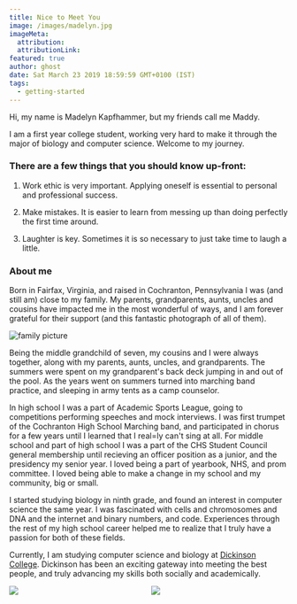 ```yaml
---
title: Nice to Meet You  
image: /images/madelyn.jpg
imageMeta:
  attribution:
  attributionLink:
featured: true
author: ghost
date: Sat March 23 2019 18:59:59 GMT+0100 (IST)
tags:
  - getting-started
---
```


Hi, my name is Madelyn Kapfhammer, but my friends call me Maddy. 

I am a first year college student, working very hard to make it through the major of biology and computer science. Welcome to my journey. 


### There are a few things that you should know up-front:

1. Work ethic is very important. Applying oneself is essential to personal and professional success.

1. Make mistakes. It is easier to learn from messing up than doing perfectly the first time around. 

1. Laughter is key. Sometimes it is so necessary to just take time to laugh a little.

### About me
Born in Fairfax, Virginia, and raised in Cochranton, Pennsylvania I was (and still am) close to my family. My parents, grandparents, aunts, uncles and cousins have impacted me in the most wonderful of ways, and I am forever grateful for their support (and this fantastic photograph of all of them). 

![family picture](/images/family.jpg)

Being the middle grandchild of seven, my cousins and I were always together, along with my parents, aunts, uncles, and grandparents. The summers were spent on my grandparent's back deck jumping in and out of the pool. As the years went on summers turned into marching band practice, and sleeping in army tents as a camp counselor. 

In high school I was a part of Academic Sports League, going to competitions performing speeches and mock interviews. I was first trumpet of the Cochranton High School Marching band, and participated in chorus for a few years until I learned that I real=ly can't sing at all. For middle school and part of high school I was a part of the CHS Student Council general membership until recieving an officer position as a junior, and the presidency my senior year. I loved being a part of yearbook, NHS, and prom committee. I loved being able to make a change in my school and my community, big or small. 

I started studying biology in ninth grade, and found an interest in computer science the same year. I was fascinated with cells and chromosomes and DNA and the internet and binary numbers, and code. Experiences through the rest of my high school career helped me to realize that I truly have a passion for both of these fields.  

Currently, I am studying computer science and biology at [Dickinson College](https://www.dickinson.edu/). Dickinson has been an exciting gateway into meeting the best people, and truly advancing my skills both socially and academically. 


<div style="display:flex">
     <div style="flex:1;padding-right:5px;">
          <img src="[images/biology.jpg]">
     </div>
     <div style="flex:1;padding-left:5px;">
          <img src="[images/computerScience.jpg]">
     </div>
</div>